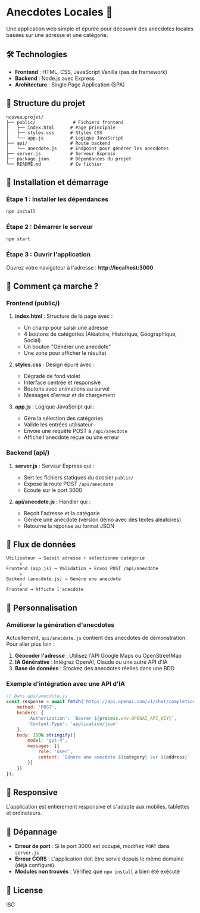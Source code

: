 # Anecdotes Locales 📍

Une application web simple et épurée pour découvrir des anecdotes locales basées sur une adresse et une catégorie.

## 🛠️ Technologies

- **Frontend** : HTML, CSS, JavaScript Vanilla (pas de framework)
- **Backend** : Node.js avec Express
- **Architecture** : Single Page Application (SPA)

## 📁 Structure du projet

```
nouveauprojet/
├── public/              # Fichiers frontend
│   ├── index.html      # Page principale
│   ├── styles.css      # Styles CSS
│   └── app.js          # Logique JavaScript
├── api/                # Route backend
│   └── anecdote.js     # Endpoint pour générer les anecdotes
├── server.js           # Serveur Express
├── package.json        # Dépendances du projet
└── README.md           # Ce fichier
```

## 🚀 Installation et démarrage

### Étape 1 : Installer les dépendances

```bash
npm install
```

### Étape 2 : Démarrer le serveur

```bash
npm start
```

### Étape 3 : Ouvrir l'application

Ouvrez votre navigateur à l'adresse : **http://localhost:3000**

## 📝 Comment ça marche ?

### Frontend (public/)

1. **index.html** : Structure de la page avec :
   - Un champ pour saisir une adresse
   - 4 boutons de catégories (Aléatoire, Historique, Géographique, Social)
   - Un bouton "Générer une anecdote"
   - Une zone pour afficher le résultat

2. **styles.css** : Design épuré avec :
   - Dégradé de fond violet
   - Interface centrée et responsive
   - Boutons avec animations au survol
   - Messages d'erreur et de chargement

3. **app.js** : Logique JavaScript qui :
   - Gère la sélection des catégories
   - Valide les entrées utilisateur
   - Envoie une requête POST à `/api/anecdote`
   - Affiche l'anecdote reçue ou une erreur

### Backend (api/)

1. **server.js** : Serveur Express qui :
   - Sert les fichiers statiques du dossier `public/`
   - Expose la route POST `/api/anecdote`
   - Écoute sur le port 3000

2. **api/anecdote.js** : Handler qui :
   - Reçoit l'adresse et la catégorie
   - Génère une anecdote (version démo avec des textes aléatoires)
   - Retourne la réponse au format JSON

## 🔄 Flux de données

```
Utilisateur → Saisit adresse + sélectionne catégorie
     ↓
Frontend (app.js) → Validation + Envoi POST /api/anecdote
     ↓
Backend (anecdote.js) → Génère une anecdote
     ↓
Frontend → Affiche l'anecdote
```

## 🎨 Personnalisation

### Améliorer la génération d'anecdotes

Actuellement, `api/anecdote.js` contient des anecdotes de démonstration. Pour aller plus loin :

1. **Géocoder l'adresse** : Utilisez l'API Google Maps ou OpenStreetMap
2. **IA Générative** : Intégrez OpenAI, Claude ou une autre API d'IA
3. **Base de données** : Stockez des anecdotes réelles dans une BDD

### Exemple d'intégration avec une API d'IA

```javascript
// Dans api/anecdote.js
const response = await fetch('https://api.openai.com/v1/chat/completions', {
    method: 'POST',
    headers: {
        'Authorization': `Bearer ${process.env.OPENAI_API_KEY}`,
        'Content-Type': 'application/json'
    },
    body: JSON.stringify({
        model: 'gpt-4',
        messages: [{
            role: 'user',
            content: `Génère une anecdote ${category} sur ${address}`
        }]
    })
});
```

## 📱 Responsive

L'application est entièrement responsive et s'adapte aux mobiles, tablettes et ordinateurs.

## 🐛 Dépannage

- **Erreur de port** : Si le port 3000 est occupé, modifiez `PORT` dans `server.js`
- **Erreur CORS** : L'application doit être servie depuis le même domaine (déjà configuré)
- **Modules non trouvés** : Vérifiez que `npm install` a bien été exécuté

## 📄 License

ISC
